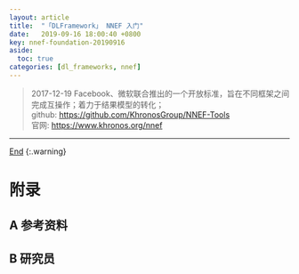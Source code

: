 ```yaml
---
layout: article
title:  "「DLFramework」 NNEF 入门"
date:   2019-09-16 18:00:40 +0800
key: nnef-foundation-20190916
aside:
  toc: true
categories: [dl_frameworks, nnef]
---
```

<span id='head'></span>  
>2017-12-19 Facebook、微软联合推出​的一个开放标准，旨在不同框架之间完成互操作；着力于结果模型的转化；     
github: <https://github.com/KhronosGroup/NNEF-Tools>      
官网: <https://www.khronos.org/nnef>     

<!--more-->     


-------------------  
[End](#head)
{:.warning}  


# 附录
## A 参考资料

## B 研究员
